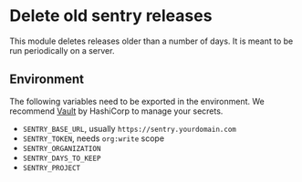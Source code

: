 # Delete old sentry releases

This module deletes releases older than a number of days. It is meant to be run periodically on a server.

## Environment

The following variables need to be exported in the environment. We recommend [Vault](https://www.vaultproject.io/) by HashiCorp to manage your secrets.

* `SENTRY_BASE_URL`, usually `https://sentry.yourdomain.com`
* `SENTRY_TOKEN`, needs `org:write` scope
* `SENTRY_ORGANIZATION`
* `SENTRY_DAYS_TO_KEEP`
* `SENTRY_PROJECT`
